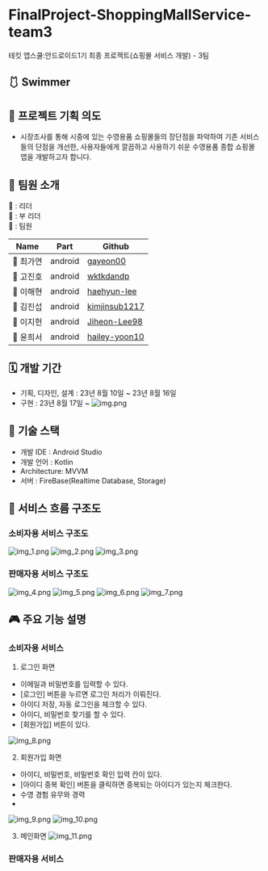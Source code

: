 # FinalProject-ShoppingMallService-team3
테킷 앱스쿨:안드로이드1기 최종 프로젝트(쇼핑몰 서비스 개발) - 3팀
## 🩱 Swimmer

[//]: # (<p align="center"><img src="" width="900" height="430"/></p>)

## 📜 프로젝트 기획 의도
- 시장조사를 통해 시중에 있는 수영용품 쇼핑몰들의 장단점을 파악하여 기존 서비스들의 단점을 개선한, 사용자들에게 깔끔하고 사용하기 쉬운 수영용품 종합 쇼핑몰 앱을 개발하고자 합니다.

## 🌱 팀원 소개
🦁 : 리더 <br>
🐯 : 부 리더 <br>
🐹 : 팀원 <br>

| Name   | Part        |Github|
|--------|-------------|---|
| 🦁 최가연 | android |[gayeon00](https://github.com/gayeon00)|
| 🐯 고진호 | android     |[wktkdandp](https://github.com/wktkdandp)|
| 🐹 이해현 | android     |[haehyun-lee](https://github.com/haehyun-lee)|
| 🐹 김진섭 | android     |[kimjinsub1217](https://github.com/kimjinsub1217)|
| 🐹 이지헌 | android     |[Jiheon-Lee98](https://github.com/Jiheon-Lee98)|
| 🐹 윤희서 | android     |[hailey-yoon10](https://github.com/hailey-yoon10)|

## 🗓️ 개발 기간
- 기획, 디자인, 설계 : 23년 8월 10일 ~ 23년 8월 16일
- 구현 : 23년 8월 17일 ~
![img.png](img.png)

## 🔨 기술 스택
- 개발 IDE : Android Studio
- 개발 언어 : Kotlin
- Architecture: MVVM
- 서버 : FireBase(Realtime Database, Storage)

## 📱 서비스 흐름 구조도

### 소비자용 서비스 구조도 
![img_1.png](img_1.png)
![img_2.png](img_2.png)
![img_3.png](img_3.png)

### 판매자용 서비스 구조도
![img_4.png](img_4.png)
![img_5.png](img_5.png)
![img_6.png](img_6.png)
![img_7.png](img_7.png)

## 🎮 주요 기능 설명
### 소비자용 서비스
1. 로그인 화면
- 이메일과 비밀번호를 입력할 수 있다.
- [로그인] 버튼을 누르면 로그인 처리가 이뤄진다.
- 아이디 저장, 자동 로그인을 체크할 수 있다.
- 아이디, 비밀번호 찾기를 할 수 있다.
- [회원가입] 버튼이 있다.

![img_8.png](img_8.png)

2. 회원가입 화면
- 아이디, 비밀번호, 비밀번호 확인 입력 칸이 있다.
- [아이디 중복 확인] 버튼을 클릭하면 중복되는 아이디가 있는지 체크한다.
- 수영 경험 유무와 경력
- 
![img_9.png](img_9.png)
![img_10.png](img_10.png)

3. 메인화면
![img_11.png](img_11.png)

### 판매자용 서비스